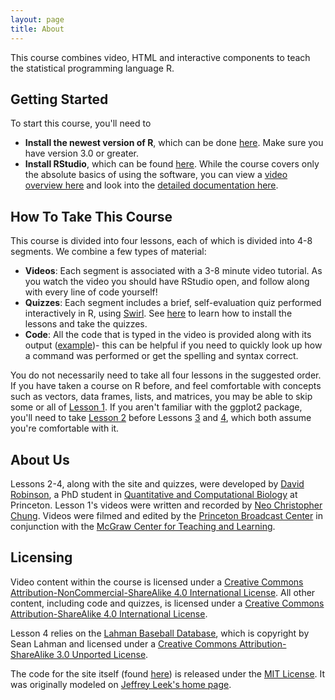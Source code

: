 ```yaml
---
layout: page
title: About
---
```


This course combines video, HTML and interactive components to teach the statistical programming language R.

<a href="" name="starting"></a>
Getting Started
------------

To start this course, you'll need to

* **Install the newest version of R**, which can be done [here](http://lib.stat.cmu.edu/R/CRAN/). Make sure you have version 3.0 or greater.
* **Install RStudio**, which can be found [here](http://www.rstudio.com/). While the course covers only the absolute basics of using the software, you can view a [video overview here](http://vimeo.com/97166163) and look into the [detailed documentation here](https://support.rstudio.com/hc/en-us/categories/200035113-Documentation).

<a href="" name="howto"></a>
How To Take This Course
------------

This course is divided into four lessons, each of which is divided into 4-8 segments. We combine a few types of material:

* **Videos**: Each segment is associated with a 3-8 minute video tutorial. As you watch the video you should have RStudio open, and follow along with every line of code yourself!
* **Quizzes**: Each segment includes a brief, self-evaluation quiz performed interactively in R, using [Swirl](http://swirlstats.com/). See [here](../quizzes/) to learn how to install the lessons and take the quizzes.
* **Code**: All the code that is typed in the video is provided along with its output ([example](../code/code_lesson2/))- this can be helpful if you need to quickly look up how a command was performed or get the spelling and syntax correct.

You do not necessarily need to take all four lessons in the suggested order. If you have taken a course on R before, and feel comfortable with concepts such as vectors, data frames, lists, and matrices, you may be able to skip some or all of [Lesson 1](../lessons/lesson1). If you aren't familiar with the ggplot2 package, you'll need to take [Lesson 2](../lessons/lesson2) before Lessons [3](../lessons/lesson3) and [4](../lessons/lesson4), which both assume you're comfortable with it.

About Us
----------

Lessons 2-4, along with the site and quizzes, were developed by [David Robinson](http://dgrtwo.github.io/), a PhD student in [Quantitative and Computational Biology](http://www.princeton.edu/qcbgrad/) at Princeton. Lesson 1's videos were written and recorded by [Neo Christopher Chung](http://www.princeton.edu/~nc/index.html). Videos were filmed and edited by the [Princeton Broadcast Center](http://www.princeton.edu/bc/) in conjunction with the [McGraw Center for Teaching and Learning](http://www.princeton.edu/mcgraw/).

<a href="" name="licensing"></a>
Licensing
----------

Video content within the course is licensed under a [Creative Commons Attribution-NonCommercial-ShareAlike 4.0 International License](http://creativecommons.org/licenses/by-nc-sa/4.0/). All other content, including code and quizzes, is licensed under a [Creative Commons Attribution-ShareAlike 4.0 International License](http://creativecommons.org/licenses/by-sa/4.0/).

Lesson 4 relies on the [Lahman Baseball Database](http://www.seanlahman.com/baseball-archive/statistics/), which is copyright by Sean Lahman and licensed under a [Creative Commons Attribution-ShareAlike 3.0 Unported License](http://creativecommons.org/licenses/by-sa/3.0/).

The code for the site itself (found [here](http://github.com/dgrtwo/RData)) is released under the [MIT License](http://opensource.org/licenses/MIT). It was originally modeled on [Jeffrey Leek's home page](http://jtleek.github.io).
